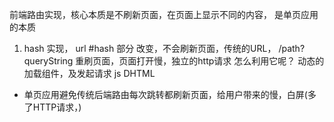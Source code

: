 前端路由实现，核心本质是不刷新页面，在页面上显示不同的内容， 是单页应用的本质
1. hash 实现，
url #hash 部分
改变，不会刷新页面，传统的URL， /path?
queryString 重刷页面，页面打开慢，独立的http请求
怎么利用它呢？ 动态的加载组件，及发起请求
js DHTML

- 单页应用避免传统后端路由每次跳转都刷新页面，给用户带来的慢，白屏(多了HTTP请求，)